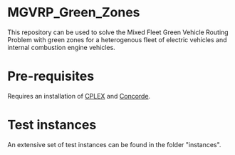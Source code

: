 # MGVRP_Green_Zones
This repository can be used to solve the Mixed Fleet Green Vehicle Routing Problem with green zones for a heterogenous fleet of electric vehicles and internal combustion engine vehicles.

# Pre-requisites
Requires an installation of [CPLEX](https://www.ibm.com/products/ilog-cplex-optimization-studio/cplex-optimizer) and [Concorde](https://math.au.dk/~aklose/Concorde/).

# Test instances
An extensive set of test instances can be found in the folder "instances".
